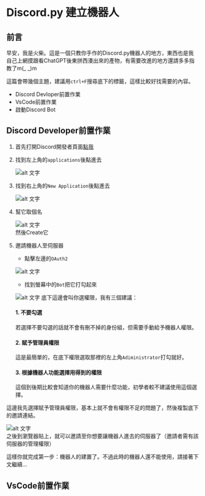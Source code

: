 # Discord.py 建立機器人
## 前言
早安，我是火柴。這是一個只教你手作的Discord.py機器人的地方，東西也是我自己上網摸跟看ChatGPT後東拼西湊出來的產物，有需要改進的地方還請多多指教了m(_ _)m

這篇會帶幾個主題，建議用`ctrl+F`搜尋底下的標籤，這樣比較好找需要的內容。  
- Discord Devloper前置作業
- VsCode前置作業
- 啟動Discord Bot  

## Discord Developer前置作業
1. 首先打開Discord開發者頁面[點我](https://discord.com/developers/docs/intro)
2. 找到左上角的`applications`後點進去
   
   ![alt 文字](https://cdn.discordapp.com/attachments/996685902397063169/1282874246334255206/image.png?ex=66e0f13e&is=66df9fbe&hm=e666d566d87cb759df4e8d299494af8c4869cbc06ff11a46f27149c3268f4080&)
3. 找到右上角的`New Application`後點進去
   
   ![alt 文字](https://cdn.discordapp.com/attachments/996685902397063169/1283214102847819787/IMG_1262.png?ex=66e22dc3&is=66e0dc43&hm=b23208ff361890e836e11e7a0de3f5e3a09ee2d65d7c2cb6ac852a2e18baa9cf&)
4. 幫它取個名

   ![alt 文字](https://media.discordapp.net/attachments/996685902397063169/1283214103170650142/IMG_1264.png?ex=66e22dc3&is=66e0dc43&hm=8bd8fb9886a7ce6dc3135083c15510b4197ad90a62e7d39ad875ae5f08712443&)  
   然後Create它    

5. 邀請機器人至伺服器  
   - 點擊左邊的`OAuth2`

   ![alt 文字](https://media.discordapp.net/attachments/996685902397063169/1283217338124079114/IMG_1265.png?ex=66e230c6&is=66e0df46&hm=43536c165addd7578815c928c40e01915c20bb4090a908e5ec729611a9bd41bc&)  
   - 找到螢幕中的`Bot`把它打勾起來

   ![alt 文字](https://media.discordapp.net/attachments/996685902397063169/1283218516505399316/IMG_1266.png?ex=66e231df&is=66e0e05f&hm=f0dbfdad3c9f0b3243f74950e0cb87719eede9338e8e06a365980f564b938541&)
   底下這邊會叫你選權限，我有三個建議：
     #### 1. 不要勾選
      若選擇不要勾選的話就不會有刪不掉的身份組，但需要手動給予機器人權限。
     #### 2. 賦予管理員權限
      這是最簡單的，在底下權限選取那裡的左上角`Adiministrator`打勾就好。
     #### 3. 根據機器人功能選擇用得到的權限
      這個到後期比較會知道你的機器人需要什麼功能，初學者較不建議使用這個選擇。  

這邊我先選擇賦予管理員權限，基本上就不會有權限不足的問題了，然後複製底下的邀請連結。  

  ![alt 文字](https://media.discordapp.net/attachments/996685902397063169/1283399316362367037/image.png?ex=66e2da41&is=66e188c1&hm=4d86880be0ccb0fa1427dd384167ea1e54c21e9854b2603ed4adfc90e598561c&=&format=webp&quality=lossless&width=960&height=135)  
  之後到瀏覽器貼上，就可以邀請至你想要讓機器人進去的伺服器了（邀請者需有該伺服器的管理權限）

這樣你就完成第一步：機器人的建置了。不過此時的機器人還不能使用，請接著下文繼續...  

## VsCode前置作業
